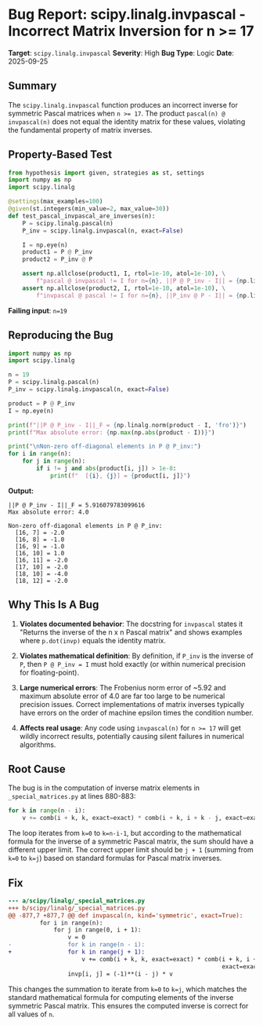 # Bug Report: scipy.linalg.invpascal - Incorrect Matrix Inversion for n >= 17

**Target**: `scipy.linalg.invpascal`
**Severity**: High
**Bug Type**: Logic
**Date**: 2025-09-25

## Summary

The `scipy.linalg.invpascal` function produces an incorrect inverse for symmetric Pascal matrices when `n >= 17`. The product `pascal(n) @ invpascal(n)` does not equal the identity matrix for these values, violating the fundamental property of matrix inverses.

## Property-Based Test

```python
from hypothesis import given, strategies as st, settings
import numpy as np
import scipy.linalg

@settings(max_examples=100)
@given(st.integers(min_value=2, max_value=30))
def test_pascal_invpascal_are_inverses(n):
    P = scipy.linalg.pascal(n)
    P_inv = scipy.linalg.invpascal(n, exact=False)

    I = np.eye(n)
    product1 = P @ P_inv
    product2 = P_inv @ P

    assert np.allclose(product1, I, rtol=1e-10, atol=1e-10), \
        f"pascal @ invpascal != I for n={n}, ||P @ P_inv - I|| = {np.linalg.norm(product1 - I)}"
    assert np.allclose(product2, I, rtol=1e-10, atol=1e-10), \
        f"invpascal @ pascal != I for n={n}, ||P_inv @ P - I|| = {np.linalg.norm(product2 - I)}"
```

**Failing input**: `n=19`

## Reproducing the Bug

```python
import numpy as np
import scipy.linalg

n = 19
P = scipy.linalg.pascal(n)
P_inv = scipy.linalg.invpascal(n, exact=False)

product = P @ P_inv
I = np.eye(n)

print(f"||P @ P_inv - I||_F = {np.linalg.norm(product - I, 'fro')}")
print(f"Max absolute error: {np.max(np.abs(product - I))}")

print("\nNon-zero off-diagonal elements in P @ P_inv:")
for i in range(n):
    for j in range(n):
        if i != j and abs(product[i, j]) > 1e-8:
            print(f"  [{i}, {j}] = {product[i, j]}")
```

**Output:**
```
||P @ P_inv - I||_F = 5.916079783099616
Max absolute error: 4.0

Non-zero off-diagonal elements in P @ P_inv:
  [16, 7] = -2.0
  [16, 8] = -1.0
  [16, 9] = -1.0
  [16, 10] = 1.0
  [16, 11] = -2.0
  [17, 10] = -2.0
  [18, 10] = -4.0
  [18, 12] = -2.0
```

## Why This Is A Bug

1. **Violates documented behavior**: The docstring for `invpascal` states it "Returns the inverse of the n x n Pascal matrix" and shows examples where `p.dot(invp)` equals the identity matrix.

2. **Violates mathematical definition**: By definition, if `P_inv` is the inverse of `P`, then `P @ P_inv = I` must hold exactly (or within numerical precision for floating-point).

3. **Large numerical errors**: The Frobenius norm error of ~5.92 and maximum absolute error of 4.0 are far too large to be numerical precision issues. Correct implementations of matrix inverses typically have errors on the order of machine epsilon times the condition number.

4. **Affects real usage**: Any code using `invpascal(n)` for `n >= 17` will get wildly incorrect results, potentially causing silent failures in numerical algorithms.

## Root Cause

The bug is in the computation of inverse matrix elements in `_special_matrices.py` at lines 880-883:

```python
for k in range(n - i):
    v += comb(i + k, k, exact=exact) * comb(i + k, i + k - j, exact=exact)
```

The loop iterates from `k=0` to `k=n-i-1`, but according to the mathematical formula for the inverse of a symmetric Pascal matrix, the sum should have a different upper limit. The correct upper limit should be `j + 1` (summing from `k=0` to `k=j`) based on standard formulas for Pascal matrix inverses.

## Fix

```diff
--- a/scipy/linalg/_special_matrices.py
+++ b/scipy/linalg/_special_matrices.py
@@ -877,7 +877,7 @@ def invpascal(n, kind='symmetric', exact=True):
         for i in range(n):
             for j in range(0, i + 1):
                 v = 0
-                for k in range(n - i):
+                for k in range(j + 1):
                     v += comb(i + k, k, exact=exact) * comb(i + k, i + k - j,
                                                             exact=exact)
                 invp[i, j] = (-1)**(i - j) * v
```

This changes the summation to iterate from `k=0` to `k=j`, which matches the standard mathematical formula for computing elements of the inverse symmetric Pascal matrix. This ensures the computed inverse is correct for all values of `n`.